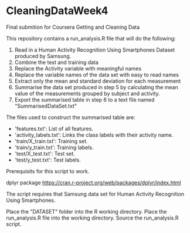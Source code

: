 # CleaningDataWeek4
Final submition for Coursera Getting and Cleaning Data

This repository contains a run_analysis.R file that will do the following:

1. Read in a Human Activity Recognition Using Smartphones Dataset produced by Samsung.
2. Combine the test and training data
3. Replace the Activity variable with meaningful names
4. Replace the variable names of the data set with easy to read names
5. Extract only the mean and standard deviation for each measurement
6. Summarise the data set produced in step 5 by calculating the mean value of the measurements grouped by subject and activity.
7. Export the summarised table in step 6 to a text file named "SummarisedDataSet.txt"

The files used to construct the summarised table are: 

- 'features.txt': List of all features.
- 'activity_labels.txt': Links the class labels with their activity name.
- 'train/X_train.txt': Training set.
- 'train/y_train.txt': Training labels.
- 'test/X_test.txt': Test set.
- 'test/y_test.txt': Test labels.

Prerequisits for this script to work.

dplyr package https://cran.r-project.org/web/packages/dplyr/index.html

The script requires that Samsung data set for Human Activity Recognition Using Smartphones.

Place the "DATASET" folder into the R working directory.
Place the run_analysis.R file into the working directory.
Source the run_analysis.R script.
